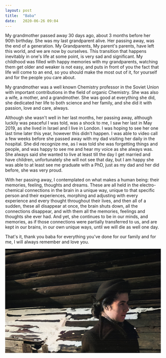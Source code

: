 ```yaml
---
layout: post
title:  "Baba"
date:   2020-06-26 09:04
---
```


My grandmother passed away 30 days ago, about 3 months before her 90th birthday.
She was my last grandparent alive. Her passing away, was the end of a generation. My Grandparents, My parent's parents, have left this world, and we are now by ourselves. 
This transition that happens inevitably in one's life at some point, is very sad and significant. My childhood was filled with happy memories with my grandparents, watching them get older and weaker is not easy, and puts in front of you the fact that life will come to an end, so you should make the most out of it, for yourself and for the people you care about. 

My grandmother was a well known Chemistry professor in the Soviet Union with important contributions in the field of organic Chemistry. She was also a wife, a mother, and a grandmother. She was good at everything she did, she dedicated her life to both science and her family, and she did it with passion, love and care, always.

Although she wasn't well in her last months, her passing away, although luckily was peaceful I was told, was a shock to me, I saw her last in May 2019, as she lived in Israel and I live in London. I was hoping to see her one last time later this year, however this didn't happen. I was able to video call a few weeks before she passed away with my dad visiting her daily in the hospital. She did recognize me, as I was told she was forgetting things and people, and was happy to see me and hear my voice as she always was. She always said she wanted to live at least till the day I get married and have children, unfortunately she will not see that day, but I am happy she was able to at least see me graduate with a PhD, just as my dad and her did before, she was very proud.

With her passing away, I contemplated on what makes a human being: their memories, feeling, thoughts and dreams. These are all held in the electro-chemical connections in the brain in a unique way, unique to that specific person and their experiences, morphing and adjusting with every experience and every thought throughout their lives, and then all of a sudden, 
these all disappear at once, the brain shuts down, all the connections disappear, and with them all the memories, feelings and thoughts she ever had. And yet, she continues to be in our minds, and memories, as if those connections were partially transferred to us, and are kept in our brains, in our own unique ways, until we will die as well one day.

That's it, thank you baba for everything you've done for our family and for me, I will always remember and love you.


![baba](/assets/baba.jpg)












